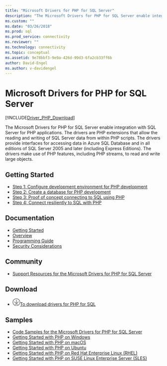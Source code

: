 ```yaml
---
title: "Microsoft Drivers for PHP for SQL Server"
description: "The Microsoft Drivers for PHP for SQL Server enable integration with SQL Server for PHP applications via PHP extensions."
ms.custom: ""
ms.date: "03/26/2018"
ms.prod: sql
ms.prod_service: connectivity
ms.reviewer: ""
ms.technology: connectivity
ms.topic: conceptual
ms.assetid: 9e78bbf3-9e9a-426d-99d3-6fa2cb33ff6b
author: David-Engel
ms.author: v-davidengel
---
```

# Microsoft Drivers for PHP for SQL Server

[!INCLUDE[Driver_PHP_Download](../../includes/driver_php_download.md)]

The Microsoft Drivers for PHP for SQL Server enable integration with SQL Server for PHP applications. The drivers are PHP extensions that allow the reading and writing of SQL Server data from within PHP scripts. The drivers provide interfaces for accessing data in Azure SQL Database and in all editions of SQL Server 2005 and later (including Express Editions). The drivers make use of PHP features, including PHP streams, to read and write large objects.  
  
## Getting Started  
* [Step 1: Configure development environment for PHP development](step-1-configure-development-environment-for-php-development.md)  
* [Step 2: Create a database for PHP development](step-2-create-a-sql-database-for-php-development.md)  
* [Step 3: Proof of concept connecting to SQL using PHP](step-3-proof-of-concept-connecting-to-sql-using-php.md)  
* [Step 4: Connect resiliently to SQL with PHP](step-4-connect-resiliently-to-sql-with-php.md)  
  
## Documentation  
* [Getting Started](getting-started-with-the-php-sql-driver.md)
* [Overview](overview-of-the-php-sql-driver.md)
* [Programming Guide](programming-guide-for-php-sql-driver.md) 
* [Security Considerations](security-considerations-for-php-sql-driver.md)
  
## Community  
* [Support Resources for the Microsoft Drivers for PHP for SQL Server](support-resources-for-the-php-sql-driver.md)
  
## Download  
* ![Download-DownArrow-Circled](../../ssms/media/download-icon.png)[To download drivers for PHP for SQL](download-drivers-php-sql-server.md)
  
## Samples  
* [Code Samples for the Microsoft Drivers for PHP for SQL Server](code-samples-for-php-sql-driver.md)
* [Getting Started with PHP on Windows](https://www.microsoft.com/sql-server/developer-get-started/php/windows/)
* [Getting Started with PHP on macOS](https://www.microsoft.com/sql-server/developer-get-started/php/mac/)
* [Getting Started with PHP on Ubuntu](https://www.microsoft.com/sql-server/developer-get-started/php/ubuntu/)
* [Getting Started with PHP on Red Hat Enterprise Linux (RHEL)](https://www.microsoft.com/sql-server/developer-get-started/php/rhel/)
* [Getting Started with PHP on SUSE Linux Enterprise Server (SLES)](https://www.microsoft.com/sql-server/developer-get-started/php/sles/)
